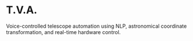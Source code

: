 # T.V.A.
Voice-controlled telescope automation using NLP, astronomical coordinate transformation, and real-time hardware control.
